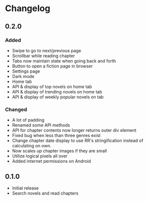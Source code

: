 # Changelog

## 0.2.0

### Added

- Swipe to go to next/previous page
- Scrollbar while reading chapter
- Tabs now maintain state when going back and forth
- Button to open a fiction page in browser
- Settings page
- Dark mode
- Home tab
- API & display of top novels on home tab
- API & display of trending novels on home tab
- API & display of weekly popular novels on tab

### Changed

- A lot of padding
- Renamed some API methods
- API for chapter contents now longer returns outer div element
- Fixed bug when less than three genres exist
- Change chapter date display to use RR's stringification instead of calculating on own.
- Now scales up chapter images if they are small
- Utilize logical pixels all over
- Added internet permissions on Android

## 0.1.0

- Initial release
- Search novels and read chapters
